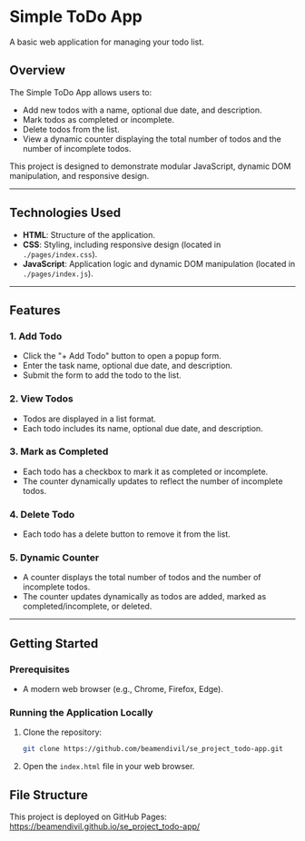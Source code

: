 # Simple ToDo App

A basic web application for managing your todo list.

## Overview

The Simple ToDo App allows users to:

- Add new todos with a name, optional due date, and description.
- Mark todos as completed or incomplete.
- Delete todos from the list.
- View a dynamic counter displaying the total number of todos and the number of incomplete todos.

This project is designed to demonstrate modular JavaScript, dynamic DOM manipulation, and responsive design.

---

## Technologies Used

- **HTML**: Structure of the application.
- **CSS**: Styling, including responsive design (located in `./pages/index.css`).
- **JavaScript**: Application logic and dynamic DOM manipulation (located in `./pages/index.js`).

---

## Features

### 1. **Add Todo**

- Click the "+ Add Todo" button to open a popup form.
- Enter the task name, optional due date, and description.
- Submit the form to add the todo to the list.

### 2. **View Todos**

- Todos are displayed in a list format.
- Each todo includes its name, optional due date, and description.

### 3. **Mark as Completed**

- Each todo has a checkbox to mark it as completed or incomplete.
- The counter dynamically updates to reflect the number of incomplete todos.

### 4. **Delete Todo**

- Each todo has a delete button to remove it from the list.

### 5. **Dynamic Counter**

- A counter displays the total number of todos and the number of incomplete todos.
- The counter updates dynamically as todos are added, marked as completed/incomplete, or deleted.

---

## Getting Started

### Prerequisites

- A modern web browser (e.g., Chrome, Firefox, Edge).

### Running the Application Locally

1. Clone the repository:
   ```bash
   git clone https://github.com/beamendivil/se_project_todo-app.git
   ```
2. Open the `index.html` file in your web browser.

## File Structure

This project is deployed on GitHub Pages:
https://beamendivil.github.io/se_project_todo-app/
